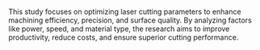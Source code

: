 This study focuses on optimizing laser cutting 
parameters to enhance machining efficiency,
precision, and surface quality. By analyzing
factors like power, speed, and material type,
the research aims to improve productivity, reduce
costs, and ensure superior cutting performance.
